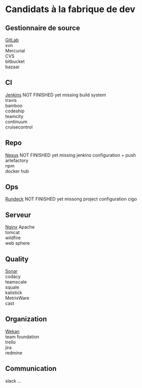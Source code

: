 Candidats à la fabrique de dev
==============================

Gestionnaire de source
----------------------
[GitLab](./gitLab.md)   
svn  
Mercurial  
CVS  
bitbucket  
bazaar  

CI
-----
[Jenkins](./jenkins.md) NOT FINISHED yet missing build system  
travis  
bamboo  
codeship  
teamcity  
continuum  
cruisecontrol  

Repo
-------
[Nexus](./nexus.md) NOT FINISHED yet missing jenkins configuration + push   
artefactory  
npm   
docker hub  

Ops
-----
[Rundeck](./rundeck.md)  NOT FINISHED yet missong project configuration
cigo  

Serveur
----------
[Nginx](./nginx.md)
Apache  
tomcat  
wildfire  
web sphere  

Quality
-------
[Sonar](./sonar.md)  
codacy  
teamscale  
squale  
kalistick   
MetrixWare  
cast  

Organization
------------
[Wekan](./wekan.md)  
team foundation  
trello  
jira  
redmine  

Communication
----------
slack
...




